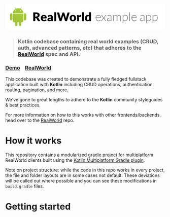 # ![RealWorld Example App](logo.png)

> ### Kotlin codebase containing real world examples (CRUD, auth, advanced patterns, etc) that adheres to the [RealWorld](https://github.com/gothinkster/realworld-example-apps) spec and API.


### [Demo]()&nbsp;&nbsp;&nbsp;&nbsp;[RealWorld](https://github.com/gothinkster/realworld)


This codebase was created to demonstrate a fully fledged fullstack application built with **Kotlin** including CRUD operations, authentication, routing, pagination, and more.

We've gone to great lengths to adhere to the **Kotlin** community styleguides & best practices.

For more information on how to this works with other frontends/backends, head over to the [RealWorld](https://github.com/gothinkster/realworld) repo.


# How it works

This repository contains a modularized gradle project for multiplatform RealWorld clients built using the [Kotlin Multiplatform Gradle plugin](https://kotlinlang.org/docs/reference/building-mpp-with-gradle.html).

Note on project structure: while the code in this repo works in every project, the file and folder layouts are in some cases not default.
These deviations will be called out where possible and you can see these modifications in `build.gradle` files.


# Getting started
